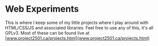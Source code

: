 Web Experiments
===============

This is where I keep some of my little projects where I play around with HTML/CSS/JS and 
associated libraries.  Feel free to use any of this, it's all GPLv3.  Most of these can
be found live at [www.project2501.ca/projects.html](www.project2501.ca/projects.html)
